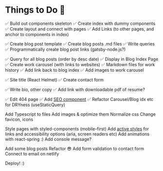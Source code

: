 # Things to Do 🚀

✅ Build out components skeleton
✅ Create index with dummy components
✅ Create layout and connect with pages
✅ Add Links (to other pages, and anchor to components in index)

✅ Create blog post template
✅ Create blog posts .md files
✅ Write queries
✅ Programmatically create blog post links (gatsby-node.js?)

✅ Query for all blog posts (order by desc date)
✅ Display in Blog Index Page
✅ Create work carousel (with links to websites)
✅ Markdown files for work history
✅ Add link back to blog index
✅ Add images to work carousel

✅ Site title (React Helmet)
✅ Create contact form

✅ Write bio, other copy
✅ Add link with downloadable pdf of resume?

✅ Edit 404 page
✅ Add [SEO component](https://www.gatsbyjs.com/docs/add-seo-component/)
✅ Refactor Carousel/Blog idx etc for DRYness (useStaticQuery)

Add Typescript to files
Add images & optimize them
Normalize css
Change favicon, icons

Style pages with styled-components (mobile-first)
Add [active styles](https://www.gatsbyjs.com/docs/reference/built-in-components/gatsby-link/#add-custom-styles-for-the-currently-active-link) for links and accessibility options (aria, screen readers etc)
Add animations with react-spring :)
Add console message?

Add some blog posts
Refactor 😎
Add form validation to contact form
Connect to email on netlify

Deploy! :)
